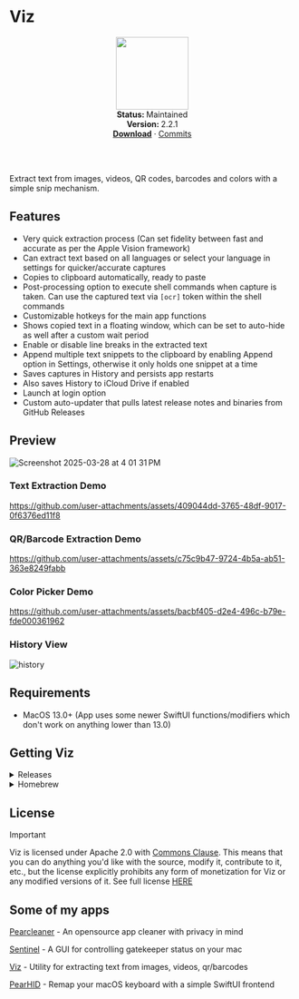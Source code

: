 # Viz
<p align="center">
  <img src="https://github.com/alienator88/Viz/assets/6263626/46db3bc2-e5ac-48e6-af45-4affe6aeb55c" width="128" height="128" />
   <br />
   <strong>Status: </strong>Maintained 
   <br />
   <strong>Version: </strong>2.2.1
   <br />
   <a href="https://github.com/alienator88/Viz/releases"><strong>Download</strong></a>
    · 
   <a href="https://github.com/alienator88/Viz/commits">Commits</a>
   <br />
   <br />
</p>
</br>

Extract text from images, videos, QR codes, barcodes and colors with a simple snip mechanism.


## Features
- Very quick extraction process (Can set fidelity between fast and accurate as per the Apple Vision framework)
- Can extract text based on all languages or select your language in settings for quicker/accurate captures
- Copies to clipboard automatically, ready to paste
- Post-processing option to execute shell commands when capture is taken. Can use the captured text via `[ocr]` token within the shell commands
- Customizable hotkeys for the main app functions
- Shows copied text in a floating window, which can be set to auto-hide as well after a custom wait period
- Enable or disable line breaks in the extracted text
- Append multiple text snippets to the clipboard by enabling Append option in Settings, otherwise it only holds one snippet at a time
- Saves captures in History and persists app restarts
- Also saves History to iCloud Drive if enabled
- Launch at login option
- Custom auto-updater that pulls latest release notes and binaries from GitHub Releases



## Preview
![Screenshot 2025-03-28 at 4 01 31 PM](https://github.com/user-attachments/assets/fdf8c000-b892-4632-8404-b985931f418f)


### Text Extraction Demo
https://github.com/user-attachments/assets/409044dd-3765-48df-9017-0f6376ed11f8


### QR/Barcode Extraction Demo
https://github.com/user-attachments/assets/c75c9b47-9724-4b5a-ab51-363e8249fabb


### Color Picker Demo
https://github.com/user-attachments/assets/bacbf405-d2e4-496c-b79e-fde000361962

### History View
![history](https://github.com/user-attachments/assets/66c7c6f7-60e0-49fd-8050-0741e829aa6f)


## Requirements
- MacOS 13.0+ (App uses some newer SwiftUI functions/modifiers which don't work on anything lower than 13.0)


## Getting Viz

<details>
  <summary>Releases</summary>

Pre-compiled, always up-to-date versions are available from my [releases](https://github.com/alienator88/Viz/releases) page.
</details>

<details>
  <summary>Homebrew</summary>

You can add the app via Homebrew:
```
brew install viz
```
</details>


## License
> [!IMPORTANT]
> Viz is licensed under Apache 2.0 with [Commons Clause](https://commonsclause.com/). This means that you can do anything you'd like with the source, modify it, contribute to it, etc., but the license explicitly prohibits any form of monetization for Viz or any modified versions of it. See full license [HERE](https://github.com/alienator88/Sentinel/blob/main/LICENSE.md)



## Some of my apps

[Pearcleaner](https://github.com/alienator88/Pearcleaner) - An opensource app cleaner with privacy in mind

[Sentinel](https://github.com/alienator88/Sentinel) - A GUI for controlling gatekeeper status on your mac

[Viz](https://github.com/alienator88/Viz) - Utility for extracting text from images, videos, qr/barcodes

[PearHID](https://github.com/alienator88/PearHID) - Remap your macOS keyboard with a simple SwiftUI frontend
